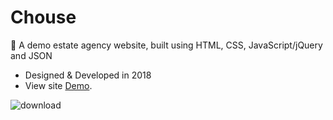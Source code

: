 # Chouse
🏡 A demo estate agency website, built using HTML, CSS, JavaScript/jQuery and JSON
- Designed & Developed in 2018
- View site [Demo](https://chouseestates.netlify.app/).

![download](https://user-images.githubusercontent.com/100366164/159204642-ef24dae5-1737-4ce9-89d4-c226a666ac64.png)
